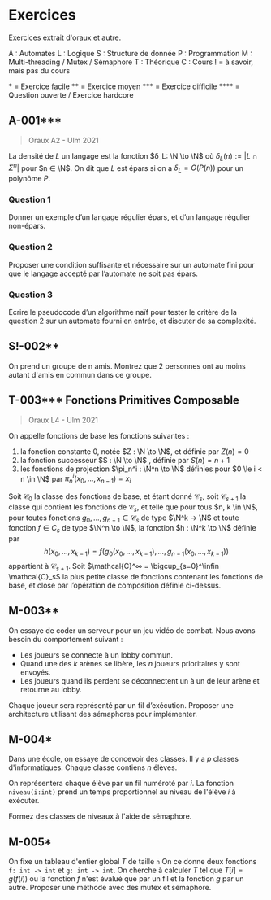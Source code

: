 # Exercices

Exercices extrait d'oraux et autre.

A : Automates
L : Logique
S : Structure de donnée
P : Programmation
M : Multi-threading / Mutex / Sémaphore
T : Théorique
C : Cours
! = à savoir, mais pas du cours 

\* = Exercice facile
\*\* = Exercice moyen
\*\*\* = Exercice difficile
\*\*\*\* = Question ouverte / Exercice hardcore

## A-001***
> Oraux A2 - Ulm 2021

La densité de $L$ un langage est la fonction $δ_L: \N \to \N$ où $δ_L(n) := |L \cap Σ^n |$ pour $n ∈ \N$. On dit que $L$ est épars si on a $δ_L = O(P(n))$ pour un polynôme $P$.

### Question 1
Donner un exemple d’un langage régulier épars, et d’un langage régulier non-épars.
### Question 2
Proposer une condition suffisante et nécessaire sur un automate fini pour que le langage accepté par l’automate ne soit pas épars.
### Question 3
Écrire le pseudocode d’un algorithme naïf pour tester le critère de la question 2 sur un automate fourni en entrée, et discuter de sa complexité.

## S!-002**
On prend un groupe de n amis.
Montrez que 2 personnes ont au moins autant d'amis en commun dans ce groupe.

## T-003*** Fonctions Primitives Composable
> Oraux L4 - Ulm 2021

On appelle fonctions de base les fonctions suivantes :
1. la fonction constante $0$, notée $Z : \N \to \N$, et définie par $Z(n) = 0$
2. la fonction successeur $S : \N \to \N$ , définie par $S(n) = n + 1$
3. les fonctions de projection $\pi_n^i : \N^n \to \N$ définies pour $0 \le i < n \in \N$ par $\pi_n^i(x_0, . . . , x_{n−1}) = x_i$

Soit $\mathcal{C}_0$ la classe des fonctions de base, et étant donné $\mathcal{C}_s$, soit $\mathcal{C}_{s+1}$ la classe qui contient les fonctions de $\mathcal{C}_s$, et telle que pour tous $n, k \in \N$, pour toutes fonctions $g_0, . . . , g_{n−1} \in \mathcal{C}_s$ de type $\N^k → \N$ et toute fonction $f \in C_s$ de type $\N^n \to \N$, la fonction $h : \N^k \to \N$ définie par
$$h(x_0, . . . , x_{k−1}) = f(g_0(x_0, . . . , x_{k−1}), . . . , g_{n−1}(x_0, . . . , x_{k−1}))$$
 appartient à $\mathcal{C}_{s+1}$.
 Soit $\mathcal{C}^∞ = \bigcup_{s=0}^\infin \mathcal{C}_s$ la plus petite classe de fonctions contenant les fonctions de base, et close par l’opération de composition définie ci-dessus.

## M-003**
On essaye de coder un serveur pour un jeu vidéo de combat.
Nous avons besoin du comportement suivant : 
 - Les joueurs se connecte à un lobby commun.
 - Quand une des $k$ arènes se libère, les $n$ joueurs prioritaires y sont envoyés.
 - Les joueurs quand ils perdent se déconnectent un à un de leur arène et retourne au lobby.

Chaque joueur sera représenté par un fil d’exécution.
Proposer une architecture utilisant des sémaphores pour implémenter.

## M-004*
Dans une école, on essaye de concevoir des classes.
Il y a $p$ classes d'informatiques.
Chaque classe contiens $n$ élèves.

On représentera chaque élève par un fil numéroté par $i$. La fonction `niveau(i:int)` prend un temps proportionnel au niveau de l'élève $i$ à exécuter.

Formez des classes de niveaux à l'aide de sémaphore.

## M-005*
On fixe un tableau d'entier global $T$ de taille `n`
On ce donne deux fonctions `f: int -> int` et `g: int -> int`.
On cherche à calculer $T$ tel que $T[i] = g(f(i))$ ou la fonction $f$ n'est évalué que par un fil et la fonction $g$ par un autre.
Proposer une méthode avec des mutex et sémaphore. 

## 
<!--stackedit_data:
eyJoaXN0b3J5IjpbMTQ2NzYwMTI3NCwtMTY5ODUwNDI5OSwtMT
E0MDc5NTkyNl19
-->